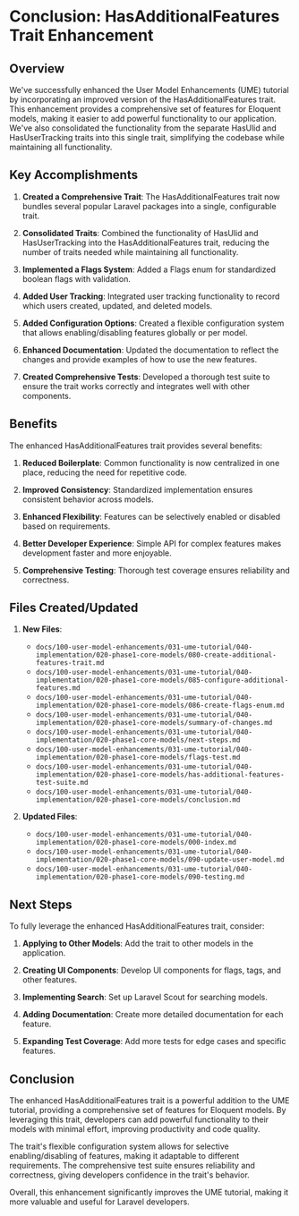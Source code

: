 # Conclusion: HasAdditionalFeatures Trait Enhancement

<link rel="stylesheet" href="../../assets/css/styles.css">

## Overview

We've successfully enhanced the User Model Enhancements (UME) tutorial by incorporating an improved version of the HasAdditionalFeatures trait. This enhancement provides a comprehensive set of features for Eloquent models, making it easier to add powerful functionality to our application. We've also consolidated the functionality from the separate HasUlid and HasUserTracking traits into this single trait, simplifying the codebase while maintaining all functionality.

## Key Accomplishments

1. **Created a Comprehensive Trait**: The HasAdditionalFeatures trait now bundles several popular Laravel packages into a single, configurable trait.

2. **Consolidated Traits**: Combined the functionality of HasUlid and HasUserTracking into the HasAdditionalFeatures trait, reducing the number of traits needed while maintaining all functionality.

3. **Implemented a Flags System**: Added a Flags enum for standardized boolean flags with validation.

4. **Added User Tracking**: Integrated user tracking functionality to record which users created, updated, and deleted models.

5. **Added Configuration Options**: Created a flexible configuration system that allows enabling/disabling features globally or per model.

6. **Enhanced Documentation**: Updated the documentation to reflect the changes and provide examples of how to use the new features.

7. **Created Comprehensive Tests**: Developed a thorough test suite to ensure the trait works correctly and integrates well with other components.

## Benefits

The enhanced HasAdditionalFeatures trait provides several benefits:

1. **Reduced Boilerplate**: Common functionality is now centralized in one place, reducing the need for repetitive code.

2. **Improved Consistency**: Standardized implementation ensures consistent behavior across models.

3. **Enhanced Flexibility**: Features can be selectively enabled or disabled based on requirements.

4. **Better Developer Experience**: Simple API for complex features makes development faster and more enjoyable.

5. **Comprehensive Testing**: Thorough test coverage ensures reliability and correctness.

## Files Created/Updated

1. **New Files**:
   - `docs/100-user-model-enhancements/031-ume-tutorial/040-implementation/020-phase1-core-models/080-create-additional-features-trait.md`
   - `docs/100-user-model-enhancements/031-ume-tutorial/040-implementation/020-phase1-core-models/085-configure-additional-features.md`
   - `docs/100-user-model-enhancements/031-ume-tutorial/040-implementation/020-phase1-core-models/086-create-flags-enum.md`
   - `docs/100-user-model-enhancements/031-ume-tutorial/040-implementation/020-phase1-core-models/summary-of-changes.md`
   - `docs/100-user-model-enhancements/031-ume-tutorial/040-implementation/020-phase1-core-models/next-steps.md`
   - `docs/100-user-model-enhancements/031-ume-tutorial/040-implementation/020-phase1-core-models/flags-test.md`
   - `docs/100-user-model-enhancements/031-ume-tutorial/040-implementation/020-phase1-core-models/has-additional-features-test-suite.md`
   - `docs/100-user-model-enhancements/031-ume-tutorial/040-implementation/020-phase1-core-models/conclusion.md`

2. **Updated Files**:
   - `docs/100-user-model-enhancements/031-ume-tutorial/040-implementation/020-phase1-core-models/000-index.md`
   - `docs/100-user-model-enhancements/031-ume-tutorial/040-implementation/020-phase1-core-models/090-update-user-model.md`
   - `docs/100-user-model-enhancements/031-ume-tutorial/040-implementation/020-phase1-core-models/090-testing.md`

## Next Steps

To fully leverage the enhanced HasAdditionalFeatures trait, consider:

1. **Applying to Other Models**: Add the trait to other models in the application.

2. **Creating UI Components**: Develop UI components for flags, tags, and other features.

3. **Implementing Search**: Set up Laravel Scout for searching models.

4. **Adding Documentation**: Create more detailed documentation for each feature.

5. **Expanding Test Coverage**: Add more tests for edge cases and specific features.

## Conclusion

The enhanced HasAdditionalFeatures trait is a powerful addition to the UME tutorial, providing a comprehensive set of features for Eloquent models. By leveraging this trait, developers can add powerful functionality to their models with minimal effort, improving productivity and code quality.

The trait's flexible configuration system allows for selective enabling/disabling of features, making it adaptable to different requirements. The comprehensive test suite ensures reliability and correctness, giving developers confidence in the trait's behavior.

Overall, this enhancement significantly improves the UME tutorial, making it more valuable and useful for Laravel developers.
